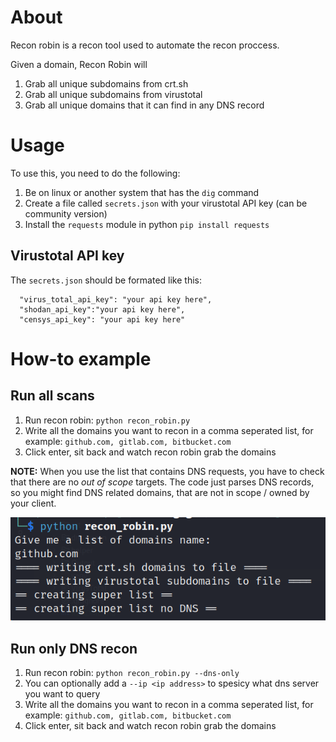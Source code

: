 # About
Recon robin is a recon tool used to automate the recon proccess. 

Given a domain, Recon Robin will
1. Grab all unique subdomains from crt.sh
2. Grab all unique subdomains from virustotal 
3. Grab all unique domains that it can find in any DNS record

# Usage
To use this, you need to do the following:
1. Be on linux or another system that has the `dig` command
2. Create a file called `secrets.json` with your virustotal API key (can be community version)
3. Install the `requests` module in python `pip install requests`

## Virustotal API key
The `secrets.json` should be formated like this:
```
  "virus_total_api_key": "your api key here",
  "shodan_api_key":"your api key here",
  "censys_api_key": "your api key here"
```

# How-to example
## Run all scans
1. Run recon robin: `python recon_robin.py`
2. Write all the domains you want to recon in a comma seperated list, for example: `github.com, gitlab.com, bitbucket.com`
3. Click enter, sit back and watch recon robin grab the domains

**NOTE:** When you use the list that contains DNS requests, you have to check that there are no *out of scope* targets.
The code just parses DNS records, so you might find DNS related domains, that are not in scope / owned by your client.

![img.png](img.png)

## Run only DNS recon
1. Run recon robin: `python recon_robin.py --dns-only`
2. You can optionally add a `--ip <ip address>` to spesicy what dns server you want to query
2. Write all the domains you want to recon in a comma seperated list, for example: `github.com, gitlab.com, bitbucket.com`
3. Click enter, sit back and watch recon robin grab the domains
